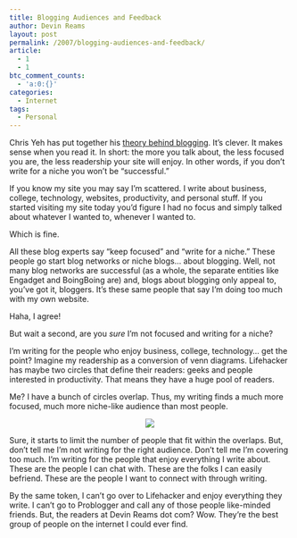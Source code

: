 ```yaml
---
title: Blogging Audiences and Feedback
author: Devin Reams
layout: post
permalink: /2007/blogging-audiences-and-feedback/
article:
  - 1
  - 1
btc_comment_counts:
  - 'a:0:{}'
categories:
  - Internet
tags:
  - Personal
---
```

Chris Yeh has put together his [theory behind blogging][1]. It&#8217;s clever. It makes sense when you read it. In short: the more you talk about, the less focused you are, the less readership your site will enjoy. In other words, if you don&#8217;t write for a niche you won&#8217;t be &#8220;successful.&#8221;

<!--more-->

If you know my site you may say I&#8217;m scattered. I write about business, college, technology, websites, productivity, and personal stuff. If you started visiting my site today you&#8217;d figure I had no focus and simply talked about whatever I wanted to, whenever I wanted to.

Which is fine.

All these blog experts say &#8220;keep focused&#8221; and &#8220;write for a niche.&#8221; These people go start blog networks or niche blogs&#8230; about blogging. Well, not many blog networks are successful (as a whole, the separate entities like Engadget and BoingBoing are) and, blogs about blogging only appeal to, you&#8217;ve got it, bloggers. It&#8217;s these same people that say I&#8217;m doing too much with my own website.

Haha, I agree!

But wait a second, are you *sure* I&#8217;m not focused and writing for a niche?

I&#8217;m writing for the people who enjoy business, college, technology&#8230; get the point? Imagine my readership as a conversion of venn diagrams. Lifehacker has maybe two circles that define their readers: geeks and people interested in productivity. That means they have a huge pool of readers.

Me? I have a bunch of circles overlap. Thus, my writing finds a much more focused, much more niche-like audience than most people.

<center>
  <img src="https://devin.rea.ms/wp-content/uploads/2007/02/overlaps.png" />
</center>

Sure, it starts to limit the number of people that fit within the overlaps. But, don&#8217;t tell me I&#8217;m not writing for the right audience. Don&#8217;t tell me I&#8217;m covering too much. I&#8217;m writing for the people that enjoy everything I write about. These are the people I can chat with. These are the folks I can easily befriend. These are the people I want to connect with through writing.

By the same token, I can&#8217;t go over to Lifehacker and enjoy everything they write. I can&#8217;t go to Problogger and call any of those people like-minded friends. But, the readers at Devin Reams dot com? Wow. They&#8217;re the best group of people on the internet I could ever find.

 [1]: http://chrisyeh.blogspot.com/2007/02/grand-unified-theorem-of-blogging.html